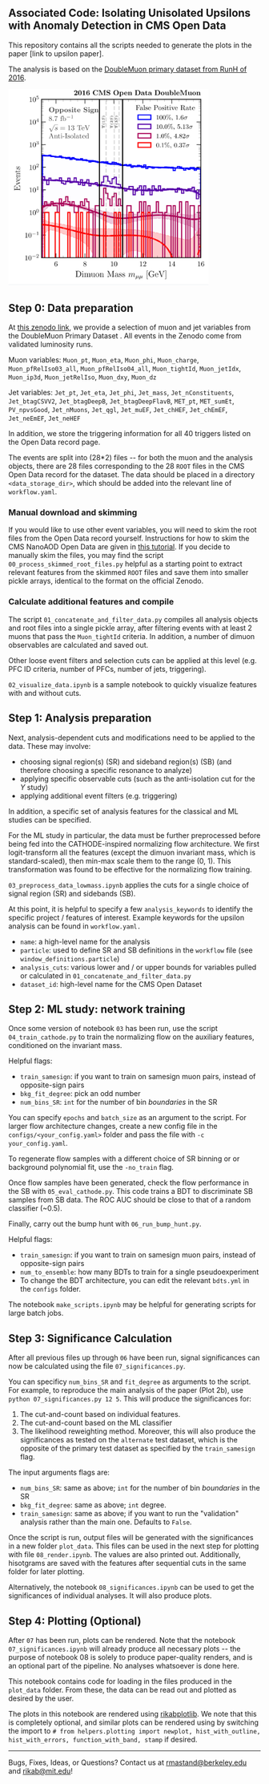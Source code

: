 ## Associated Code: Isolating Unisolated Upsilons with Anomaly Detection in CMS Open Data

This repository contains all the scripts needed to generate the plots in the paper [link to upsilon paper].

The analysis is based on the [DoubleMuon primary dataset from RunH of 2016](https://opendata.cern.ch/record/30555).

<img src="https://github.com/hep-lbdl/dimuonAD/blob/main/plots/png_render.png" alt="drawing" style="width:400px;"/>


## Step 0: Data preparation
At [this zenodo link](https://zenodo.org/records/14618719), we provide a selection of muon and jet variables from the DoubleMuon Primary Dataset . All events in the Zenodo come from validated luminosity runs. 

Muon variables: `Muon_pt`, `Muon_eta`, `Muon_phi`, `Muon_charge`, `Muon_pfRelIso03_all`, `Muon_pfRelIso04_all`, `Muon_tightId`, `Muon_jetIdx`, `Muon_ip3d`, `Muon_jetRelIso`, `Muon_dxy`, `Muon_dz`
 
Jet variables: `Jet_pt`, `Jet_eta`, `Jet_phi`, `Jet_mass`, `Jet_nConstituents`, `Jet_btagCSVV2`, `Jet_btagDeepB`, `Jet_btagDeepFlavB`, `MET_pt`, `MET_sumEt`, `PV_npvsGood`, `Jet_nMuons`, `Jet_qgl`, `Jet_muEF`, `Jet_chHEF`, `Jet_chEmEF`, `Jet_neEmEF`, `Jet_neHEF`

In addition, we store the triggering information for all 40 triggers listed on the Open Data record page. 
    
The events are split into (28*2) files -- for both the muon and the analysis objects, there are 28 files corresponding to the 28 `ROOT` files in the CMS Open Data record for the dataset. The data should be placed in a directory `<data_storage_dir>`, which should be added into the relevant line of `workflow.yaml`.

### Manual download and skimming
    
If you would like to use other event variables, you will need to skim the root files from the Open Data record yourself. Instructions for how to skim the CMS NanoAOD Open Data are given in [this tutorial](https://opendata.cern.ch/docs/cms-getting-started-nanoaod). If you decide to manually skim the files, you may find the script `00_process_skimmed_root_files.py` helpful as a starting point to extract relevant features from the skimmed `ROOT` files and save them into smaller pickle arrays, identical to the format on the official Zenodo.

### Calculate additional features and compile
The script `01_concatenate_and_filter_data.py` compiles all analysis objects and root files into a single pickle array, after filtering events with at least 2 muons that pass the `Muon_tightId` criteria. In addition, a number of dimuon observables are calculated and saved out.

Other loose event filters and selection cuts can be applied at this level (e.g. PFC ID criteria, number of PFCs, number of jets, triggering).

 `02_visualize_data.ipynb` is a sample notebook to quickly visualize features with and without cuts.

## Step 1: Analysis preparation
Next, analysis-dependent cuts and modifications need to be applied to the data. These may involve:

- choosing signal region(s) (SR) and sideband region(s) (SB) (and therefore choosing a specific resonance to analyze)
- applying specific observable cuts (such as the anti-isolation cut for the $\Upsilon$ study)
- applying additional event filters (e.g. triggering)

In addition, a specific set of analysis features for the classical and ML studies can be specified. 

For the ML study in particular, the data must be further preprocessed before being fed into the CATHODE-inspired normalizing flow architecture. We first logit-transform all the features (except the dimuon invariant mass, which is standard-scaled), then min-max scale them to the range (0, 1). This transformation was found to be effective for the normalizing flow training. 

`03_preprocess_data_lowmass.ipynb` applies the cuts for a single choice of signal region (SR) and sidebands (SB).

At this point, it is helpful to specify a few `analysis_keywords` to identify the specific project / features of interest. Example keywords for the upsilon analysis can be found in `workflow.yaml.` 
- `name`: a high-level name for the analysis
- `particle`: used to define SR and SB definitions in the `workflow` file (see `window_definitions.particle`)
- `analysis_cuts`: various lower and / or upper bounds for variables pulled or calculated in `01_concatenate_and_filter_data.py`
- `dataset_id`: high-level name for the CMS Open Dataset

## Step 2: ML study: network training

Once some version of notebook `03` has been run, use the script `04_train_cathode.py` to train the normalizing flow on the auxiliary features, conditioned on the invariant mass.

Helpful flags:
- `train_samesign`: if you want to train on samesign muon pairs, instead of opposite-sign pairs
- `bkg_fit_degree`: pick an odd number
- `num_bins_SR`: `int` for the number of bin *boundaries* in the SR

You can specify `epochs` and `batch_size` as an argument to the script. For larger flow architecture changes, create a new config file in the `configs/<your_config.yaml>` folder and pass the file with `-c your_config.yaml`.

To regenerate flow samples with a different choice of SR binning or or background polynomial fit, use the `-no_train` flag.

Once flow samples have been generated, check the flow performance in the SB with `05_eval_cathode.py`. This code trains a BDT to discriminate SB samples from SB data. The ROC AUC should be close to that of a random classifier (~0.5).

Finally, carry out the bump hunt with `06_run_bump_hunt.py`. 

Helpful flags:
- `train_samesign`: if you want to train on samesign muon pairs, instead of opposite-sign pairs
- `num_to_ensemble`: how many BDTs to train for a single pseudoexperiment
- To change the BDT architecture, you can edit the relevant `bdts.yml` in the `configs` folder.

The notebook `make_scripts.ipynb` may be helpful for generating scripts for large batch jobs.

## Step 3: Significance Calculation

After all previous files up through `06` have been run, signal significances can now be calculated using the file `07_significances.py`.  

You can specificy `num_bins_SR` and `fit_degree` as arguments to the script. For example, to reproduce the main analysis of the paper (Plot 2b), use `python 07_significances.py 12 5`. This will produce the significances for:
1. The cut-and-count based on individual features.
2. The cut-and-count based on the ML classifier
3. The likelihood reweighting method.
Moreover, this will also produce the significances as tested on the `alternate` test dataset, which is the opposite of the primary test dataset as specified by the `train_samesign` flag.

The input arguments flags are:
- `num_bins_SR`: same as above; `int` for the number of bin *boundaries* in the SR
- `bkg_fit_degree`: same as above; `int` degree.
- `train_samesign`: same as above; if you want to run the "validation" analysis rather than the main one. Defaults to `False`. 

Once the script is run, output files will be generated with the significances in a new folder `plot_data`. This files can be used in the next step for plotting with file `08_render.ipynb`. The values are also printed out. Additionally, hisotgrams are saved with the features after sequential cuts in the same folder for later plotting.

Alternatively, the notebook `08_significances.ipynb` can be used to get the significances of individual analyses. It will also produce plots.



## Step 4: Plotting (Optional)

After `07` has been run, plots can be rendered. Note that the notebook `07_significances.ipynb` will already produce all necessary plots -- the purpose of notebook 08 is solely to produce paper-quality renders, and is an optional part of the pipeline. No analyses whatsoever is done here.

This notebook contains code for loading in the files produced in the `plot_data` folder. From these, the data can be read out and plotted as desired by the user.

The plots in this notebook are rendered using [rikabplotlib](https://github.com/rikab/rikabplotlib). We note that this is completely optional, and similar plots can be rendered using by switching the import to `# from helpers.plotting import newplot, hist_with_outline, hist_with_errors, function_with_band, stamp` if desired.


___

Bugs, Fixes, Ideas, or Questions? Contact us at rmastand@berkeley.edu and rikab@mit.edu!

